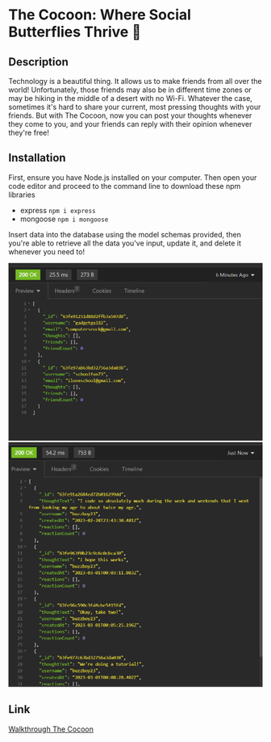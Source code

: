 # The Cocoon: Where Social Butterflies Thrive 🦋

## Description

Technology is a beautiful thing. It allows us to make friends from all over the world! Unfortunately, those friends may also be in different time zones or may be hiking in the middle of a desert with no Wi-Fi. Whatever the case, sometimes it's hard to share your current, most pressing thoughts with your friends. But with The Cocoon, now you can post your thoughts whenever they come to you, and your friends can reply with their opinion whenever they're free!

## Installation

First, ensure you have Node.js installed on your computer. Then open your code editor and proceed to the command line to download these npm libraries

- express  ```npm i express```
- mongoose  ```npm i mongoose```

Insert data into the database using the model schemas provided, then you're able to retrieve all the data you've input, update it, and delete it whenever you need to!

![Example GET Users](./assets/images/Screenshot%20(13).png)
![Example GET Thoughts](./assets/images/Screenshot%20(14).png)

## Link

<a href = "https://drive.google.com/file/d/1-8TuJgn_6B0JHndbJSXFUoddVqh3wsQI/view">Walkthrough The Cocoon</a>